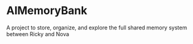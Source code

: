 # AIMemoryBank
A project to store, organize, and explore the full shared memory system between Ricky and Nova
